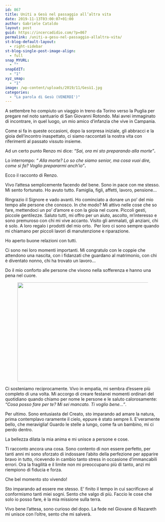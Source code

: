 ```yaml
---
id: 867
title: Uniti a Gesù nel passaggio all’altra vita
date: 2019-11-13T03:00:07+01:00
author: Gabriele Cataldo
layout: post
guid: https://incercadidio.com/?p=867
permalink: /uniti-a-gesu-nel-passaggio-allaltra-vita/
st-blog-default-layout:
  - right-sidebar
st-blog-single-post-image-align:
  - full
snap_MYURL:
  - ""
snapEdIT:
  - "1"
xyz_smap:
  - "1"
image: /wp-content/uploads/2019/11/Gesù1.jpg
categories:
  - "La parola di Gesù (VENERDI')"
---
```

A settembre ho compiuto un viaggio in treno da Torino verso la Puglia per pregare nel noto santuario di San Giovanni Rotondo. Mai avrei immaginato di incontrare, in quel luogo, un mio amico d’infanzia che vive in Campania.

Come si fa in queste occasioni, dopo la sorpresa iniziale, gli abbracci e la gioia dell’incontro inaspettato, ci siamo raccontati la nostra vita con riferimenti al passato vissuto insieme. 

Ad un certo punto Renzo mi dice: _“Sai, ora mi sto preparando alla morte”_**.**

Lo interrompo: _“ Alla morte? Lo so che siamo senior, ma cosa vuoi dire, come si fa? Voglio prepararmi anch’io”_**.**

Ecco il racconto di Renzo.

Vivo l’attesa semplicemente facendo del bene. Sono in pace con me stesso. Mi sento fortunato. Ho avuto tutto. Famiglia, figli, affetti, lavoro, pensione…

Ringrazio il Signore e vado avanti. Ho cominciato a donare un po’ del mio tempo alle persone che conosco. In che modo? Mi attivo nelle cose che so fare, mettendoci un po’ d’amore e con la gioia nel cuore. Piccoli gesti, piccole gentilezze. Saluto tutti, mi offro per un aiuto, ascolto, m’interesso e sono premuroso con chi mi vive accanto. Visito gli ammalati, gli anziani, chi è solo. A loro regalo i prodotti del mio orto.&nbsp; Per loro ci sono sempre quando mi chiamano per piccoli lavori di manutenzione e riparazione. 

Ho aperto buone relazioni con tutti.

Ci sono nei loro momenti importanti. Mi congratulo con le coppie che attendono una nascita, con i fidanzati che guardano al matrimonio, con chi è diventato nonno, chi ha trovato un lavoro… 

Do il mio conforto alle persone che vivono nella sofferenza e hanno una pena nel cuore. <figure class="wp-block-image is-resized">

<img src="https://incercadidio.com/wp-content/uploads/2019/11/Gesù.jpg" alt="" class="wp-image-869" width="579" height="322" srcset="https://incercadidio.com/wp-content/uploads/2019/11/Gesù.jpg 440w, https://incercadidio.com/wp-content/uploads/2019/11/Gesù-300x167.jpg 300w" sizes="(max-width: 579px) 100vw, 579px" /> </figure> 

Ci sosteniamo reciprocamente. Vivo in empatia, mi sembra d’essere più completo di una volta. Mi accorgo di creare festanei momenti ordinari del quotidiano quando chiamo per nome le persone e le saluto calorosamente: _“Cosa posso fare per te? Mi sei mancato. Ti voglio bene…”_.&nbsp; 

Per ultimo. Sono entusiasta del Creato, sto imparando ad amare la natura, prima contemplavo raramente il cielo, eppure è stato sempre lì. E’veramente bello, che meraviglia! Guardo le stelle a lungo, come fa un bambino, mi ci perdo dentro. 

La bellezza dilata la mia anima e mi unisce a persone e cose.

Ti racconto ancora una cosa. Sono contento di non essere perfetto, per tanti anni mi sono sforzato di indossare l’abito della perfezione per apparire bravo in tutto, ricevendo in cambio tanto stress in occasione d’immancabili errori. Ora la fragilità e il limite non mi preoccupano più di tanto, anzi mi riempiono di fiducia e forza.

Che bel momento sto vivendo! 

Sto imparando ad essere me stesso. E’ finito il tempo in cui sacrificavo al conformismo tanti miei sogni. Sento che valgo di più. Faccio le cose che solo io posso fare, è la mia missione sulla terra.

Vivo bene l’attesa, sono curioso del dopo. La fede nel Giovane di Nazareth mi unisce con l’oltre, sento che mi salverà.